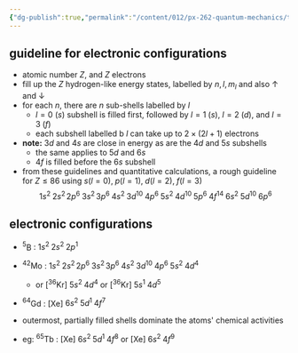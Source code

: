 ```yaml
---
{"dg-publish":true,"permalink":"/content/012/px-262-quantum-mechanics/term-2/j-atoms-and-molecules/px-262-j2-electronic-configurations/","noteIcon":"1","created":"2025-08-27T13:15:23.295+01:00","updated":"2025-01-30T10:29:50.000+00:00"}
---
```


## guideline for electronic configurations
- atomic number $Z$, and $Z$ electrons
- fill up the $Z$ hydrogen-like energy states, labelled by $n,l,m_{l}$ and also $\uparrow$ and $\downarrow$
- for each $n$, there are $n$ sub-shells labelled by $l$
	- $l=0$ $(s)$ subshell is filled first, followed by $l=1 \; (s)$, $l=2 \; (d)$, and $l=3\; (f)$
	- each subshell labelled b $l$ can take up to $2 \times (2l+1)$ electrons
- **note:** $3d$ and $4s$ are close in energy as are the $4d$ and $5s$ subshells
	- the same applies to $5d$ and $6s$
	- $4f$ is filled before the $6s$ subshell
-  from these guidelines and quantitative calculations, a rough guideline for $Z \le 86$ using $s(l=0),\; p(l=1), \; d(l=2), \; f(l=3)$
$$1s^{2}\;2s^{2}\, 2p^{6}\; 3s^{2}\,3p^{6}\; 4s^{2}\; 3d^{10}\; 4p^{6}\; 5s^{2}\; 4d^{10}\; 5p^{6} \;4f^{14} \; 6s^{2}\; 5d^{10}\; 6p^{6}$$
## electronic configurations
- $^5$B : $1s^{2} \; 2s^{2} \; 2p^{1}$
- $^{42}$Mo : $1s^{2} \; 2s^{2} \, 2p^{6} \; 3s^{2}\, 3p^{6} \; 4s^{2} \; 3d^{10} \; 4p^{6} \; 5s^{2} \; 4d^{4}$ 
	- or \[$^{36}$Kr] $5s^{2} \; 4d^{4}$ or \[$^{36}$Kr] $5s^{1} \; 4d^{5}$
- $^{64}$Gd : \[Xe] $6s^{2} \; 5d^{1} \; 4f^{7}$

- outermost, partially filled shells dominate the atoms' chemical activities
- eg: $^{65}$Tb : \[Xe] $6s^{2} \; 5d^{1} \; 4f^{8}$ or \[Xe] $6s^{2} \; 4f^{9}$